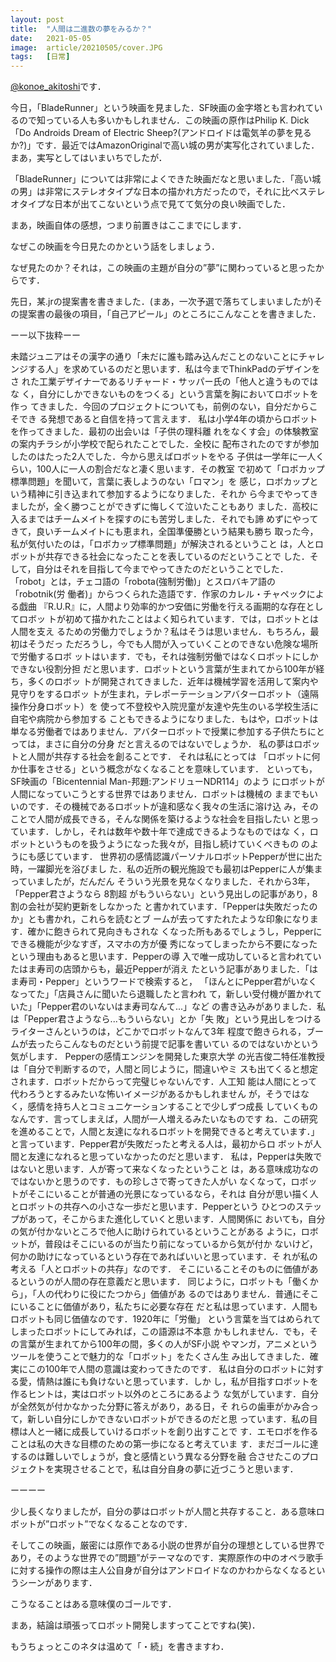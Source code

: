```yaml
---
layout: post
title:  "人間は二進数の夢をみるか？"
date:   2021-05-05
image:  article/20210505/cover.JPG
tags:   [日常]
---
```

[@konoe_akitoshi][@konoe_akitoshi]です．


今日，「BladeRunner」という映画を見ました．SF映画の金字塔とも言われているので知っている人も多いかもしれません．この映画の原作はPhilip K. Dick「Do Androids Dream of Electric Sheep?(アンドロイドは電気羊の夢を見るか?)」です．最近ではAmazonOriginalで高い城の男が実写化されていました．まあ，実写としてはいまいちでしたが．

「BladeRunner」については非常によくできた映画だなと思いました．「高い城の男」は非常にステレオタイプな日本の描かれ方だったので，それに比べステレオタイプな日本が出てこないという点で見てて気分の良い映画でした．

まあ，映画自体の感想，つまり前置きはここまでにします．

なぜこの映画を今日見たのかという話をしましょう．

なぜ見たのか？それは，この映画の主題が自分の”夢”に関わっていると思ったからです．

先日，某.jrの提案書を書きました．(まあ，一次予選で落ちてしまいましたが)その提案書の最後の項目，「自己アピール」のところにこんなことを書きました．

ーー以下抜粋ーー

未踏ジュニアはその漢字の通り「未だに誰も踏み込んだことのないことにチャレ ンジする人」を求めているのだと思います．私は今までThinkPadのデザインをさ れた工業デザイナーであるリチャード・サッパー氏の「他人と違うものではな く，自分にしかできないものをつくる」という言葉を胸においてロボットを作っ てきました．今回のプロジェクトについても，前例のない，自分だからこそでき る発想であると自信を持って言えます． 私は小学4年の頃からロボットを作ってきました．最初の出会いは「子供の理科離 れをなくす会」の体験教室の案内チラシが小学校で配られたことでした．全校に 配布されたのですが参加したのはたった2人でした．今から思えばロボットをやる 子供は一学年に一人くらい，100人に一人の割合だなと凄く思います．その教室 で初めて「ロボカップ標準問題」を聞いて，言葉に表しようのない「ロマン」を 感じ，ロボカップという精神に引き込まれて参加するようになりました．それか ら今までやってきましたが，全く勝つことができずに悔しくて泣いたこともあり ました．高校に入るまではチームメイトを探すのにも苦労しました．それでも諦 めずにやってきて，良いチームメイトにも恵まれ，全国準優勝という結果も勝ち 取った今，私が気付いたのは，「ロボカップ標準問題」が解決されるということ は，人とロボットが共存できる社会になったことを表しているのだということで した．そして，自分はそれを目指して今までやってきたのだということでした． 「robot」とは，チェコ語の「robota(強制労働)」とスロバキア語の「robotnik(労 働者)」からつくられた造語です．作家のカレル・チャペックによる戯曲 『R.U.R』に，人間より効率的かつ安価に労働を行える画期的な存在としてロボッ トが初めて描かれたことはよく知られています．では，ロボットとは人間を支え るための労働力でしょうか？私はそうは思いません．もちろん，最初はそうだっ ただろうし，今でも人間が入っていくことのできない危険な場所で労働するロボ ットはいます．でも，それは強制労働ではなくロボットにしかできない役割分担 だと思います．ロボットという言葉が生まれてから100年が経ち，多くのロボッ トが開発されてきました．近年は機械学習を活用して案内や見守りをするロボッ トが生まれ，テレポーテーションアバターロボット（遠隔操作分身ロボット）を 使って不登校や入院児童が友達や先生のいる学校生活に自宅や病院から参加する こともできるようになりました．もはや，ロボットは単なる労働者ではありません．アバターロボットで授業に参加する子供たちにとっては，まさに自分の分身 だと言えるのではないでしょうか． 私の夢はロボットと人間が共存する社会を創ることです． それは私にとっては 「ロボットに何か仕事をさせる」という概念がなくなることを意味しています． といっても，SF映画の「Bicentennial Man-邦題:アンドリューNDR114」のよう にロボットが人間になっていこうとする世界ではありません．ロボットは機械の ままでもいいのです．その機械であるロボットが違和感なく我々の生活に溶け込 み，そのことで人間が成長できる，そんな関係を築けるような社会を目指したい と思っています．しかし，それは数年や数十年で達成できるようなものではな く，ロボットというものを扱うようになった我々が，目指し続けていくべきもの のようにも感じています． 世界初の感情認識パーソナルロボットPepperが世に出た時，一躍脚光を浴びまし た．私の近所の観光施設でも最初はPepperに人が集まっていましたが，だんだん そういう光景を見なくなりました．それから3年，「Pepper君さようなら 8割超 がもういらない」という見出しの記事があり，8割の会社が契約更新をしなかった と書かれています．「Pepperは失敗だったのか」とも書かれ，これらを読むとブ ームが去ってすたれたような印象になります．確かに飽きられて見向きもされな くなった所もあるでしょうし，Pepperにできる機能が少なすぎ，スマホの方が優 秀になってしまったから不要になったという理由もあると思います．Pepperの導 入で唯一成功していると言われていたはま寿司の店頭からも，最近Pepperが消え たという記事がありました．「はま寿司・Pepper」というワードで検索すると， 「ほんとにPepper君がいなくなってた」「店員さんに聞いたら退職したと言われ て，新しい受付機が置かれていた」「Pepper君のいないはま寿司なんて...」など の書き込みがありました．私は「Pepper君さようなら...もういらない」とか「失 敗」という見出しをつけるライターさんというのは，どこかでロボットなんて3年 程度で飽きられる，ブームが去ったらこんなものだという前提で記事を書いてい るのではないかという気がします． Pepperの感情エンジンを開発した東京大学 の光吉俊二特任准教授は「自分で判断するので，人間と同じように，間違いやミ スも出てくると想定されます．ロボットだからって完璧じゃないんです．人工知 能は人間にとって代わろうとするみたいな怖いイメージがあるかもしれません が，そうではなく，感情を持ち人とコミュニケーションすることで少しずつ成長 していくものなんです．言ってしまえば，人間が一人増えるみたいなものです ね．この研究を進めることで，人間と友達になれるロボットを開発できると考えています．」と言っています．Pepper君が失敗だったと考える人は，最初からロ ボットが人間と友達になれると思っていなかったのだと思います． 私は，Pepperは失敗ではないと思います．人が寄って来なくなったということ は，ある意味成功なのではないかと思うのです．もの珍しさで寄ってきた人がい なくなって，ロボットがそこにいることが普通の光景になっているなら，それは 自分が思い描く人とロボットの共存への小さな一歩だと思います．Pepperという ひとつのステップがあって，そこからまた進化していくと思います．人間関係に おいても，自分の気が付かないところで他人に助けられているということがある ように，ロボットが，普段はそこにいるのが当たり前になっているから気が付か ないけど，何かの助けになっているという存在であればいいと思っています．そ れが私の考える「人とロボットの共存」なのです． そこにいることそのものに価値があるというのが人間の存在意義だと思います． 同じように，ロボットも「働くから」，「人の代わりに役にたつから」価値があ るのではありません．普通にそこにいることに価値があり，私たちに必要な存在 だと私は思っています．人間もロボットも同じ価値なのです．1920年に「労働」 という言葉を当てはめられてしまったロボットにしてみれば，この語源は不本意 かもしれません．でも，その言葉が生まれてから100年の間，多くの人がSF小説 やマンガ，アニメというツールを使うことで魅力的な「ロボット」をたくさん生 み出してきました．確実にこの100年で人間の意識は変わってきたのです． 私は自分のロボットに対する愛，情熱は誰にも負けないと思っています．しか し，私が目指すロボットを作るヒントは，実はロボット以外のところにあるよう な気がしています．自分が全然気が付かなかった分野に答えがあり，ある日，そ れらの歯車がかみ合って，新しい自分にしかできないロボットができるのだと思 っています．私の目標は人と一緒に成長していけるロボットを創り出すことで す．エモロボを作ることは私の大きな目標のための第一歩になると考えていま す．まだゴールに達するのは難しいでしょうが，食と感情という異なる分野を融 合させたこのプロジェクトを実現させることで，私は自分自身の夢に近づこうと思います．

ーーーー

少し長くなりましたが，自分の夢はロボットが人間と共存すること．ある意味ロボットが”ロボット”でなくなることなのです．

そしてこの映画，厳密には原作である小説の世界が自分の理想としている世界であり，そのような世界での”問題”がテーマなのです．実際原作の中のオペラ歌手に対する操作の際は主人公自身が自分はアンドロイドなのかわからなくなるというシーンがあります．

こうなることはある意味僕のゴールです．

まあ，結論は頑張ってロボット開発しますってことですね(笑)．

もうちょっとこのネタは温めて「・続」を書きますわ．





















[@konoe_akitoshi]: https://twitter.com/konoe_akitoshi
[Raspberry Pi Camera Module v2]:https://www.raspberrypi.org/products/camera-module-v2/
